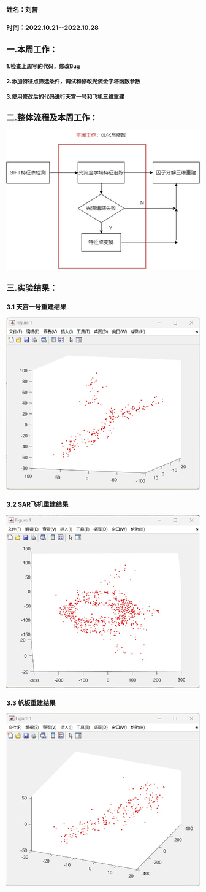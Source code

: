 ### 姓名：刘营

### 时间：2022.10.21--2022.10.28



## 一.本周工作：

#### 1.检查上周写的代码，修改Bug

#### 2.添加特征点筛选条件，调试和修改光流金字塔函数参数

#### 3.使用修改后的代码进行天宫一号和飞机三维重建



## 二.整体流程及本周工作：

![10.28](./images/2022.10.28/10.28.jpg)

## 三.实验结果：

### 3.1 天宫一号重建结果

![gene](./images/2022.10.28/gene.jpg)

### 3.2 SAR飞机重建结果

![shutter](./images/2022.10.28/shutter.jpg)

### 3.3 帆板重建结果

![帆板](./images/2022.10.28/帆板.jpg)

​                                                        

